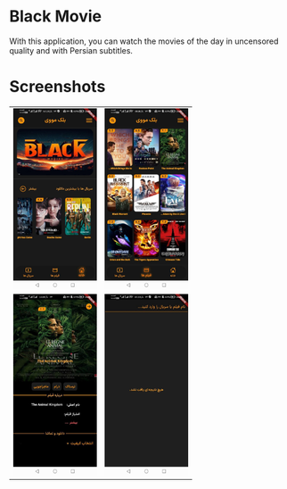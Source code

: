 # Black Movie

With this application, you can watch the movies of the day in uncensored quality and with Persian subtitles.

# Screenshots
<table>
  <tr>
    <td><img src="https://github.com/sdkarimi/blackmovies/blob/master/assets/screenshot/IMG_20240703_171458_205.jpg" alt="screen_shot" width="150"/></td>
    <td><img src="https://github.com/sdkarimi/blackmovies/blob/master/assets/screenshot/IMG_20240703_171458_551.jpg" alt="screen_shot" width="150"/></td>
  </tr>
  <tr>
    <td><img src="https://github.com/sdkarimi/blackmovies/blob/master/assets/screenshot/IMG_20240703_171458_290.jpg" alt="screen_shot" width="150"/></td>
    <td><img src="https://github.com/sdkarimi/blackmovies/blob/master/assets/screenshot/IMG_20240703_171458_880.jpg" alt="screen_shot" width="150"/></td>
  </tr>
</table>

